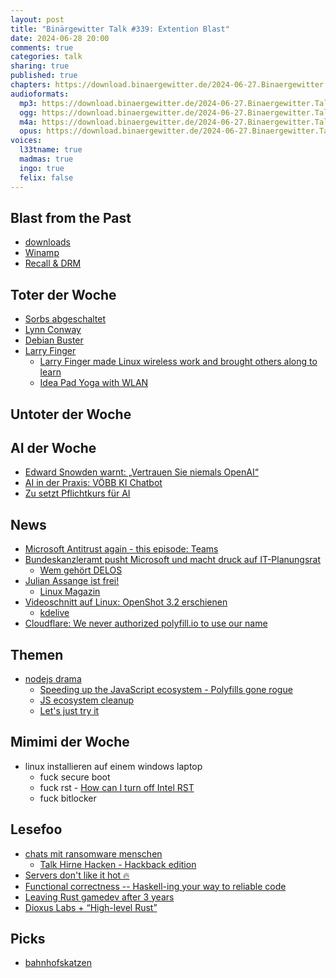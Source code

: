 ```yaml
---
layout: post
title: "Binärgewitter Talk #339: Extention Blast"
date: 2024-06-28 20:00
comments: true
categories: talk
sharing: true
published: true
chapters: https://download.binaergewitter.de/2024-06-27.Binaergewitter.Talk.339.chapters.txt
audioformats:
  mp3: https://download.binaergewitter.de/2024-06-27.Binaergewitter.Talk.339.mp3
  ogg: https://download.binaergewitter.de/2024-06-27.Binaergewitter.Talk.339.ogg
  m4a: https://download.binaergewitter.de/2024-06-27.Binaergewitter.Talk.339.m4a
  opus: https://download.binaergewitter.de/2024-06-27.Binaergewitter.Talk.339.mp3
voices:
  l33tname: true
  madmas: true
  ingo: true
  felix: false
---
```

## Blast from the Past
- [downloads]( https://blog.binaergewitter.de/2024/06/12/binaergewitter-talk-number-338-apt-store#isso-2453 )
- [Winamp]( https://t3n.de/news/winamp-echt-bastler-software-hardware-1630770/ )
- [Recall & DRM](https://blog.binaergewitter.de/2024/06/12/binaergewitter-talk-number-338-apt-store#isso-2448 )

## Toter der Woche
- [Sorbs abgeschaltet]( https://www.heise.de/news/Ausgeblockt-Antispam-Blockliste-SORBS-ist-abgeschaltet-9752366.html )
- [Lynn Conway]( https://en.wikipedia.org/wiki/Lynn_Conway )
- [Debian Buster]( https://www.debian.org/News/2024/20240615#:~:text=June%2015th%2C%202024,release%20on%20July%206th%2C%202019. )
- [Larry Finger]( https://lore.kernel.org/linux-wireless/ds6wc3svkyre4p2rwg4f76o67xndazaeoyjwblhuzichscyxoz@5ttdvbymxr55/T/#mfd2f4928e0e013c10375ca766035c1385e18f8e0 )
  * [Larry Finger made Linux wireless work and brought others along to learn]( https://arstechnica.com/gadgets/2024/06/larry-finger-linux-wireless-hero-was-a-persistent-patient-coder-and-mentor/ )
  * [Idea Pad Yoga with WLAN]( https://l33tsource.com/blog/2013/05/08/Idea-Pad-Yoga-with-WLAN/ )

## Untoter der Woche

## AI der Woche
- [Edward Snowden warnt: „Vertrauen Sie niemals OpenAI“]( https://tarnkappe.info/artikel/it-sicherheit/edward-snowden-warnt-vertrauen-sie-niemals-openai-297435.html )
- [AI in der Praxis: VÖBB KI Chatbot]( https://freakshow.fm/fs279-und-wir-tragen-sonnenbrillen?t=1%3A06%3A08 )
- [Zu setzt Pflichtkurs für AI]( https://www.linux-magazin.de/news/zeppelin-universitaet-macht-umgang-mit-ki-zum-pflichtkurs/ )

## News
- [Microsoft Antitrust again - this episode: Teams]( https://techcrunch.com/2024/06/25/eu-accuses-microsoft-of-competition-breach-over-teams-bundling/ )
- [Bundeskanzleramt pusht Microsoft und macht druck auf IT-Planungsrat]( https://www.linux-magazin.de/news/azure-ableger-osba-warnt-it-planungsrat-vor-vertraegen-mit-delos/ )
  * [Wem gehört DELOS](https://www.deloscloud.de/about-us.html )
- [Julian Assange ist frei!]( https://www.heise.de/news/Freiheit-fuer-Assange-9776632.html ) 
  * [Linux Magazin](https://www.linux-magazin.de/news/julian-assange-ist-frei/ )
- [Videoschnitt auf Linux: OpenShot 3.2 erschienen]( https://www.linux-magazin.de/news/openshot-3-2-verbessert-bedienung-und-leistung/ )
  * [kdelive]( https://kdenlive.org/en/ )
- [Cloudflare: We never authorized polyfill.io to use our name]( https://www.bleepingcomputer.com/news/security/cloudflare-we-never-authorized-polyfillio-to-use-our-name/ )

## Themen
- [nodejs drama](https://news.ycombinator.com/item?id=37604373)
  * [Speeding up the JavaScript ecosystem - Polyfills gone rogue]( https://marvinh.dev/blog/speeding-up-javascript-ecosystem-part-6/ )
  * [JS ecosystem cleanup]( https://github.com/43081j/ecosystem-cleanup )
  * [Let's just try it]( https://twitter.com/boshen_c/status/1804527258658583008 )

## Mimimi der Woche
- linux installieren auf einem windows laptop
  * fuck secure boot
  * fuck rst - [How can I turn off Intel RST](https://superuser.com/questions/1675984/how-can-i-turn-off-intel-rst-without-losing-all-my-data/1676017#1676017)
  * fuck bitlocker

## Lesefoo
- [chats mit ransomware menschen](https://ransomch.at )
  * [Talk Hirne Hacken - Hackback edition]( https://media.ccc.de/v/37c3-12134-hirne_hacken_hackback_edition )
- [Servers don't like it hot 🔥]( https://leah.is/notes/hot-servers-are-not-good/ )
- [Functional correctness -- Haskell-ing your way to reliable code]( https://media.ccc.de/v/fsck-2024-57-functional-correctness-haskell-ing-your-way-to-reliable-code )
- [Leaving Rust gamedev after 3 years]( https://loglog.games/blog/leaving-rust-gamedev/ )
- [Dioxus Labs + “High-level Rust”]( https://dioxus.notion.site/Dioxus-Labs-High-level-Rust-5fe1f1c9c8334815ad488410d948f05e )

## Picks
- [bahnhofskatzen]( https://bahnhofskatzen.de.cool/ )
